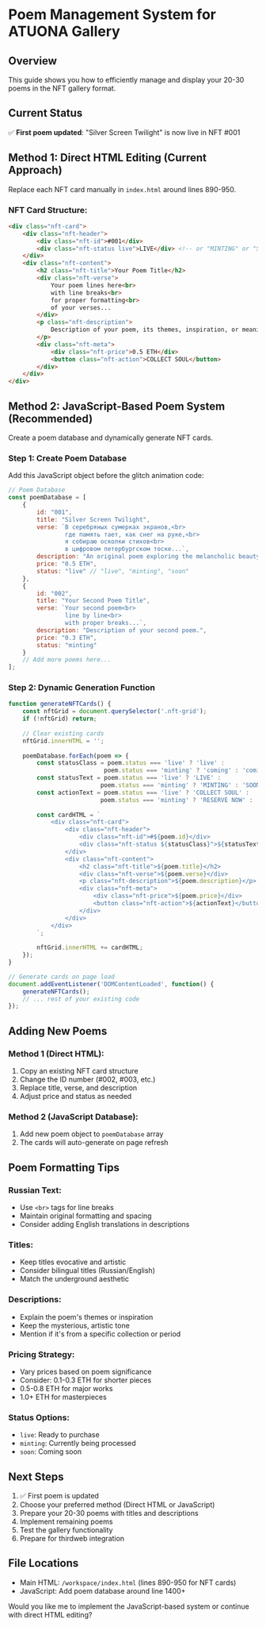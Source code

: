 # Poem Management System for ATUONA Gallery

## Overview
This guide shows you how to efficiently manage and display your 20-30 poems in the NFT gallery format.

## Current Status
✅ **First poem updated**: "Silver Screen Twilight" is now live in NFT #001

## Method 1: Direct HTML Editing (Current Approach)
Replace each NFT card manually in `index.html` around lines 890-950.

### NFT Card Structure:
```html
<div class="nft-card">
    <div class="nft-header">
        <div class="nft-id">#001</div>
        <div class="nft-status live">LIVE</div> <!-- or "MINTING" or "SOON" -->
    </div>
    <div class="nft-content">
        <h2 class="nft-title">Your Poem Title</h2>
        <div class="nft-verse">
            Your poem lines here<br>
            with line breaks<br>
            for proper formatting<br>
            of your verses...
        </div>
        <p class="nft-description">
            Description of your poem, its themes, inspiration, or meaning.
        </p>
        <div class="nft-meta">
            <div class="nft-price">0.5 ETH</div>
            <button class="nft-action">COLLECT SOUL</button>
        </div>
    </div>
</div>
```

## Method 2: JavaScript-Based Poem System (Recommended)
Create a poem database and dynamically generate NFT cards.

### Step 1: Create Poem Database
Add this JavaScript object before the glitch animation code:

```javascript
// Poem Database
const poemDatabase = [
    {
        id: "001",
        title: "Silver Screen Twilight",
        verse: `В серебряных сумерках экранов,<br>
                где память тает, как снег на руке,<br>
                я собираю осколки стихов<br>
                в цифровом петербургском тоске...`,
        description: "An original poem exploring the melancholic beauty of digital memories and the fragments of verse that linger in our technological twilight.",
        price: "0.5 ETH",
        status: "live" // "live", "minting", "soon"
    },
    {
        id: "002",
        title: "Your Second Poem Title",
        verse: `Your second poem<br>
                line by line<br>
                with proper breaks...`,
        description: "Description of your second poem.",
        price: "0.3 ETH",
        status: "minting"
    }
    // Add more poems here...
];
```

### Step 2: Dynamic Generation Function
```javascript
function generateNFTCards() {
    const nftGrid = document.querySelector('.nft-grid');
    if (!nftGrid) return;
    
    // Clear existing cards
    nftGrid.innerHTML = '';
    
    poemDatabase.forEach(poem => {
        const statusClass = poem.status === 'live' ? 'live' : 
                           poem.status === 'minting' ? 'coming' : 'coming';
        const statusText = poem.status === 'live' ? 'LIVE' : 
                          poem.status === 'minting' ? 'MINTING' : 'SOON';
        const actionText = poem.status === 'live' ? 'COLLECT SOUL' : 
                          poem.status === 'minting' ? 'RESERVE NOW' : 'COMING SOON';
        
        const cardHTML = `
            <div class="nft-card">
                <div class="nft-header">
                    <div class="nft-id">#${poem.id}</div>
                    <div class="nft-status ${statusClass}">${statusText}</div>
                </div>
                <div class="nft-content">
                    <h2 class="nft-title">${poem.title}</h2>
                    <div class="nft-verse">${poem.verse}</div>
                    <p class="nft-description">${poem.description}</p>
                    <div class="nft-meta">
                        <div class="nft-price">${poem.price}</div>
                        <button class="nft-action">${actionText}</button>
                    </div>
                </div>
            </div>
        `;
        
        nftGrid.innerHTML += cardHTML;
    });
}

// Generate cards on page load
document.addEventListener('DOMContentLoaded', function() {
    generateNFTCards();
    // ... rest of your existing code
});
```

## Adding New Poems

### Method 1 (Direct HTML):
1. Copy an existing NFT card structure
2. Change the ID number (#002, #003, etc.)
3. Replace title, verse, and description
4. Adjust price and status as needed

### Method 2 (JavaScript Database):
1. Add new poem object to `poemDatabase` array
2. The cards will auto-generate on page refresh

## Poem Formatting Tips

### Russian Text:
- Use `<br>` tags for line breaks
- Maintain original formatting and spacing
- Consider adding English translations in descriptions

### Titles:
- Keep titles evocative and artistic
- Consider bilingual titles (Russian/English)
- Match the underground aesthetic

### Descriptions:
- Explain the poem's themes or inspiration
- Keep the mysterious, artistic tone
- Mention if it's from a specific collection or period

### Pricing Strategy:
- Vary prices based on poem significance
- Consider: 0.1-0.3 ETH for shorter pieces
- 0.5-0.8 ETH for major works
- 1.0+ ETH for masterpieces

### Status Options:
- `live`: Ready to purchase
- `minting`: Currently being processed
- `soon`: Coming soon

## Next Steps
1. ✅ First poem is updated
2. Choose your preferred method (Direct HTML or JavaScript)
3. Prepare your 20-30 poems with titles and descriptions
4. Implement remaining poems
5. Test the gallery functionality
6. Prepare for thirdweb integration

## File Locations
- Main HTML: `/workspace/index.html` (lines 890-950 for NFT cards)
- JavaScript: Add poem database around line 1400+

Would you like me to implement the JavaScript-based system or continue with direct HTML editing?